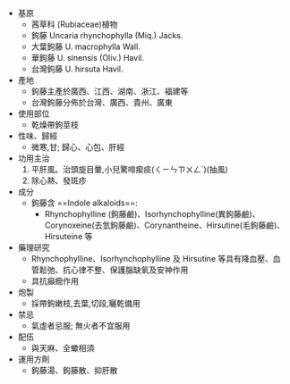 - 基原
	- 茜草科 (Rubiaceae)植物
	- 鉤藤 Uncaria rhynchophylla (Miq.) Jacks.
	- 大葉鉤藤 U. macrophylla Wall.
	- 華鉤藤 U. sinensis (Oliv.) Havil.
	- 台灣鉤藤 U. hirsuta Havil.
- 產地
	- 鉤藤主產於廣西、江西、湖南、浙江、福建等
	- 台灣鉤藤分佈於台灣、廣西、貴州、廣東
- 使用部位
	- 乾燥帶鉤莖枝
- 性味、歸經
	- 微寒,甘; 歸心、心包、肝經
- 功用主治
	1. 平肝風。治頭旋目暈,小兒驚啼瘈痰(ㄑㄧㄣㄗㄨㄥ`)(抽風)
	2. 除心熱、發斑疹
- 成分
	- 鉤藤含 ==Indole alkaloids==: 
		- Rhynchophylline (鉤藤鹼)、Isorhynchophylline(異鉤藤鹼)、Corynoxeine(去氫鉤藤鹼)、Corynantheine、Hirsutine(毛鉤藤鹼)、Hirsuteine 等
- 藥理研究
	- Rhynchophylline、Isorhynchophylline 及 Hirsutine 等具有降血壓、血管鬆弛、抗心律不整、保護腦缺氧及安神作用
	- 具抗癲癇作用
- 炮製
	- 採帶鉤嫩枝,去葉,切段,曬乾備用
- 禁忌
	- 氣虛者忌服; 無火者不宜服用
- 配伍
	- 與天麻、全蠍相須
- 運用方劑
	- 鉤藤湯、鉤藤散、抑肝散